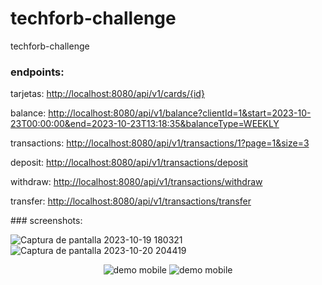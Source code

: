 # techforb-challenge
techforb-challenge
### endpoints:
<p>
  
tarjetas: <a href="http://localhost:8080/api/v1/cards/{id}">http://localhost:8080/api/v1/cards/{id}</a>
</p> 
<p>
balance: <a href="http://localhost:8080/api/v1/balance?clientId=1&start=2023-10-23T00:00:00&end=2023-10-23T13:18:35&balanceType=WEEKLY">http://localhost:8080/api/v1/balance?clientId=1&start=2023-10-23T00:00:00&end=2023-10-23T13:18:35&balanceType=WEEKLY</a>
  
</p>
<p>
  transactions:
  <a href="http://localhost:8080/api/v1/transactions/1?page=1&size=3">
    http://localhost:8080/api/v1/transactions/1?page=1&size=3
  </a>
  
</p>
<p>
deposit: <a href="http://localhost:8080/api/v1/transactions/deposit"> http://localhost:8080/api/v1/transactions/deposit </a>  
</p>
<p>
  withdraw: 
  <a href="http://localhost:8080/api/v1/transactions/withdraw">
    http://localhost:8080/api/v1/transactions/withdraw
  </a>

  
</p>
<p>
  
transfer:
  <a href="http://localhost:8080/api/v1/transactions/transfer">
    http://localhost:8080/api/v1/transactions/transfer
  </a>
</p>
### screenshots:

![Captura de pantalla 2023-10-19 180321](https://github.com/federico42o/techforb-challenge/assets/50332167/d82c0706-f4b3-4e03-9be4-9c2f672cc252)
![Captura de pantalla 2023-10-20 204419](https://github.com/federico42o/techforb-challenge/assets/50332167/79439e15-fca7-42f0-ad57-757b2295c12c)

<p align="center">
  <img src="https://github.com/federico42o/techforb-challenge/assets/50332167/73c53e22-ed71-4b4f-929e-c798c25fb43a" alt="demo mobile"/>
<img src="https://github.com/federico42o/techforb-challenge/assets/50332167/42cb32e3-130f-44a1-a8ba-805c7fb6a87e" alt="demo mobile"/>
</p

